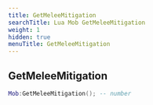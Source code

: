```yaml
---
title: GetMeleeMitigation
searchTitle: Lua Mob GetMeleeMitigation
weight: 1
hidden: true
menuTitle: GetMeleeMitigation
---
```

## GetMeleeMitigation
```lua
Mob:GetMeleeMitigation(); -- number
```